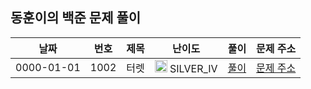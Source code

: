 
## 동훈이의 백준 문제 풀이
|날짜|번호|제목|난이도|풀이|문제 주소|
|----|---|----|----|---|----|
|0000-01-01|1002|터렛|<img src="https://static.solved.ac/tier_small/7.svg" width="20" height="20" /> SILVER_IV|[풀이](https://github.com//ShinDongHun1/BOJ/blob/main//백준1002.java)|[문제 주소](https://www.acmicpc.net/problem/1002)|
